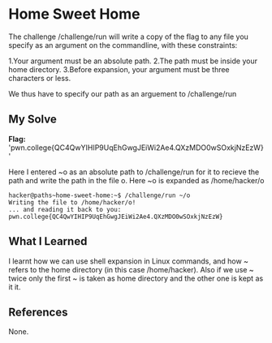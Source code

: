 # Home Sweet Home
The challenge /challenge/run will write a copy of the flag to any file you specify as an argument on the commandline, with these constraints:

1.Your argument must be an absolute path. 
2.The path must be inside your home directory. 
3.Before expansion, your argument must be three characters or less.

We thus have to specify our path as an arguement to /challenge/run
## My Solve
**Flag:** 'pwn.college{QC4QwYIHIP9UqEhGwgJEiWi2Ae4.QXzMDO0wSOxkjNzEzW}'

Here I entered ~o as an absolute path to /challenge/run for it to recieve the path and write the path in the file o. Here ~o is expanded as /home/hacker/o
```
hacker@paths~home-sweet-home:~$ /challenge/run ~/o
Writing the file to /home/hacker/o!
... and reading it back to you:
pwn.college{QC4QwYIHIP9UqEhGwgJEiWi2Ae4.QXzMDO0wSOxkjNzEzW}
```

## What I Learned
I learnt how we can use shell expansion in Linux commands, and how ~ refers to the home directory (in this case /home/hacker). Also if we use ~ twice only the first ~ is taken as home directory and the other one is kept as it it.
## References
None.
